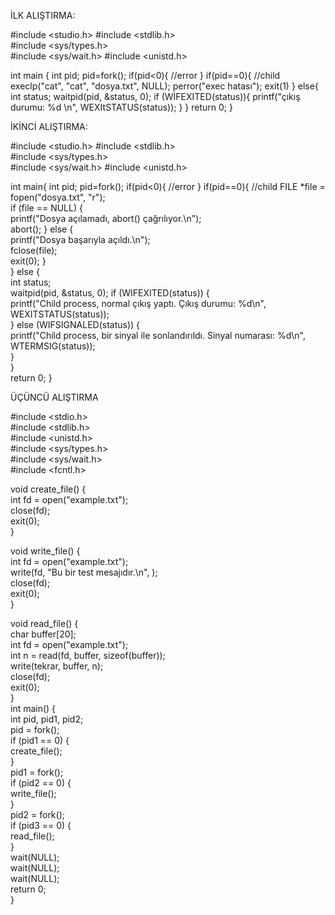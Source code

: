 

İLK ALIŞTIRMA:

#include <studio.h>
#include <stdlib.h>  
#include <sys/types.h>  
#include <sys/wait.h> 
#include <unistd.h>

int main {
int pid;
pid=fork();
if(pid<0){
             //error
             }
   if(pid==0){
             //child
      execlp("cat", "cat", "dosya.txt", NULL);
      perror("exec hatası");
      exit(1)
      }
     else{
        int status;
        waitpid(pid, &status, 0);
        if (WİFEXITED(status)){
          printf("çıkış durumu: %d \n", WEXItSTATUS(status));
          }
          }
          return 0;
}

 İKİNCİ ALIŞTIRMA:

 
#include <studio.h>
#include <stdlib.h>  
#include <sys/types.h>  
#include <sys/wait.h> 
#include <unistd.h>

int main{
     int pid;
     pid=fork();
     if(pid<0){
             //error
             }
    if(pid==0){
             //child
      FILE *file = fopen("dosya.txt", "r");  
        if (file == NULL) {  
            printf("Dosya açılamadı, abort() çağrılıyor.\n");  
            abort(); 
            } else {  
            printf("Dosya başarıyla açıldı.\n");  
            fclose(file);  
            exit(0); 
            }  
            } 
            else {  
        int status;  
        waitpid(pid, &status, 0);
        if (WIFEXITED(status)) {  
            printf("Child process, normal çıkış yaptı. Çıkış durumu: %d\n", WEXITSTATUS(status));  
            } 
        else (WIFSIGNALED(status)) {  
            printf("Child process, bir sinyal ile sonlandırıldı. Sinyal numarası: %d\n", WTERMSIG(status));  
            }  
            }  
return 0;
}


  ÜÇÜNCÜ ALIŞTIRMA

#include <stdio.h>  
#include <stdlib.h>  
#include <unistd.h>  
#include <sys/types.h>  
#include <sys/wait.h>  
#include <fcntl.h>  

void create_file() {  
     int fd = open("example.txt");  
    close(fd);  
  exit(0);  
    }  

void write_file() {  
     int fd = open("example.txt");  
    write(fd, "Bu bir test mesajıdır.\n", );  
    close(fd);  
  exit(0);  
    }  

  void read_file() {  
     char buffer[20];  
     int fd = open("example.txt");  
     int n = read(fd, buffer, sizeof(buffer));  
    write(tekrar, buffer, n);  
    close(fd);  
  exit(0);  
    }  
int main() {  
    int pid, pid1, pid2;  
    pid = fork();  
    if (pid1 == 0) {  
        create_file();  
        }  
    pid1 = fork();  
    if (pid2 == 0) {  
        write_file();  
        }  
    pid2 = fork();  
    if (pid3 == 0) {  
        read_file();  
        }  
    wait(NULL);  
    wait(NULL);  
    wait(NULL);  
    return 0;  
}

